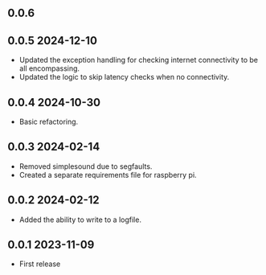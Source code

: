## 0.0.6

## 0.0.5 2024-12-10
* Updated the exception handling for checking internet connectivity to be all encompassing.
* Updated the logic to skip latency checks when no connectivity.

## 0.0.4 2024-10-30
* Basic refactoring.

## 0.0.3 2024-02-14
* Removed simplesound due to segfaults.
* Created a separate requirements file for raspberry pi.

## 0.0.2 2024-02-12
* Added the ability to write to a logfile.

## 0.0.1 2023-11-09
* First release
